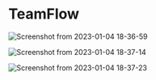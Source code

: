 # TeamFlow
![Screenshot from 2023-01-04 18-36-59](https://user-images.githubusercontent.com/86493736/210566892-37c3c077-1d4c-457f-a6bb-92bd075e619c.png)

![Screenshot from 2023-01-04 18-37-14](https://user-images.githubusercontent.com/86493736/210566858-bfc80643-80ca-4ca1-88c6-a276e7c3fa74.png)

![Screenshot from 2023-01-04 18-37-23](https://user-images.githubusercontent.com/86493736/210566798-4036bd94-ab86-4ce7-a0a8-77108a117398.png)
